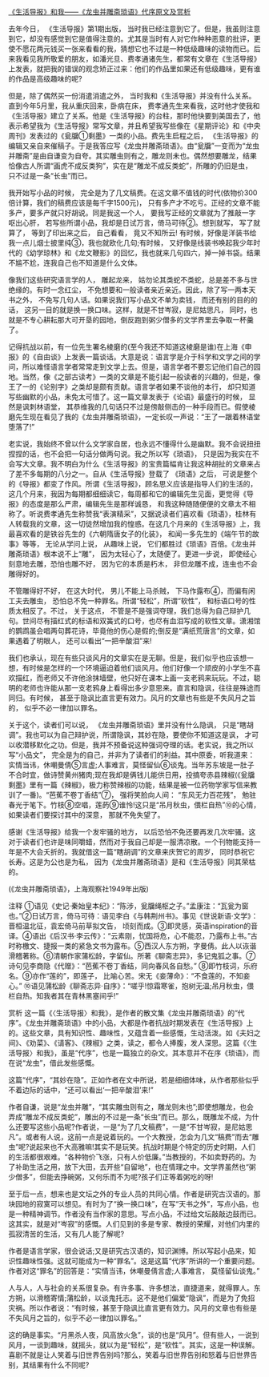 [《生活导报》和我——《龙虫并雕斋琐语》代序原文及赏析](https://www.vrrw.net/wx/14317.html)

去年今日， 《生活导报》第1期出版， 当时我已经注意到它了。但是，我虽则注意到它，却没有感觉到它是值得注意的。尤其是当时有人对它作种种恶意的批评，更使不愿花两元钱买一张来看看的我，猜想它也不过是一种低级趣味的读物而已。后来我看见我所敬爱的朋友，如潘光旦、费孝通诸先生，都常有文章在《生活导报》上发表，就把我的错误的观念矫正过来：他们的作品里如果还有低级趣味，更有谁的作品是高级趣味的呢?

但是，除了偶然买一份消遣消遣之外， 当时我和《生活导报》并没有什么关系。直到今年5月里，我从重庆回来，卧病在床， 费孝通先生来看我，这时他才使我和《生活导报》建立了关系。他是《生活导报》的台柱，那时他快要到美国去了，他表示希望我为《生活导报》常写文章，并且希望我写些像在《星期评论》和《中央周刊》发表过的《瓮牖①剩墨》一类的小品。费先生启程之后， 《生活导报》的编辑又亲自来催稿子。于是我答应写《龙虫并雕斋琐语》。由“瓮牖”一变而为“龙虫并雕斋”是由自谦变为自夸。其实雕虫则有之，雕龙则未也。偶然想要雕龙，结果恰像古人所谓“画虎不成反类狗”，实在是“雕龙不成反类蛇”，所雕的仍旧是虫， 只不过是一条“长虫”而已。

我开始写小品的时候， 完全是为了几文稿费。在这文章不值钱的时代(依物价300倍计算，我们的稿费应该是每千字1500元)， 只有多产才不吃亏。正经的文章不能多产，要多产就只好胡说。同是我这一个人， 要我写正经的文章就为了推敲一字呕出心肝， 若写些所谓小品，我却是日试万言，倚马可待②。想到就写， 写了就算了， 等到了印出来之后， 自己看看， 竟又不知所云! 有时候，好像是洋装书给我一点儿烟士披里纯③，我也就欧化几句;有时候， 又好像是线装书唤起我少年时代的《幼学琼林》和《龙文鞭影》的回忆，我也就来几句四六，掉一掉书袋。结果不尴不尬，连我自己也不知道是什么文体。

像我们这些研究语言学的人， 雕起龙来， 姑勿论其类蛇不类蛇，总是差不多与世绝缘的。有时一念红尘， 不免想要和一般读者亲近亲近。因此，除了写一两本天书之外， 不免写几句人话。如果说我们写小品文不单为卖钱， 而还有别的目的的话， 这另一目的就是换一换口味。这样，就是不甘岑寂，是尼姑思凡， 同时，也就是不专心耕耘那大可开垦的园地，倒反跑到粥少僧多的文学界里去争取一杯羹了。

记得抗战以前，有一位先生署名棱磨的(至今我还不知道这棱磨是谁)在上海《申报》的《自由谈》上发表一篇谈话。大意是说：语言学是介于科学和文学之间的学问，所以难怪语言学者常常走到文学上去。但是，语言学者不要忘记他们自己的园地。当然，像《之部古读考》一类的文章是不能引起一般读者的兴趣的，但是，像王了一的《论别字》之类却是颇有贡献。语言学者如果不谈他的本行， 却只知道写些幽默的小品，未免太可惜了。这一篇文章发表于《论语》最盛行的时候， 显然是讽刺林语堂， 其恭维我的几句话只不过是傍敲侧击的一种手段而已。假使棱磨先生现在看见了我的《龙虫并雕斋琐语》，一定长叹一声说：“王了一跟着林语堂堕落了!”



老实说，我始终不曾以什么文学家自居，也永远不懂得什么是幽默。我不会说扭扭捏捏的话，也不会把一句话分做两句说。我之所以写《琐语》， 只是因为我实在不会写大文章。我不明白为什么《生活导报》的宝贵篇幅肯让我这种胡扯的文章来占了差不多每期的八分之一。自从《生活导报》登载了 《琐语》之后， 可说是整个的《导报》都变了作风。所谓《生活导报》，顾名思义应该是指导人们的生活的，这几个月来，我因为每期都细细读它，每周都和它的编辑先生见面，更觉得《导报》的态度是那么严肃，编辑先生是那样诚恳， 和我这种随随便便的文章太不相称了。听说费孝通先生称赞我“表演精采”，又据说读者们喜欢看《琐语》，桂林有人转载我的文章，这一切徒然增加我的惶惑。在这几个月来的《生活导报》上，我最喜欢看的是铁谷先生的《六朝隋唐女子的化装》， 和闻一多先生的《端午节的故事》等等， 无论从学问上说， 从趣味上说， 它们都胜过《琐语》百倍。《龙虫并雕斋琐语》根本说不上“雕”， 因为太轻心了，太随便了。更进一步说， 即使经心刻意地去雕，恐怕也雕不好， 因为它的本质是朽木， 非但龙雕不成，连虫也不会雕得好的。

不管雕得好不好， 在这大时代， 男儿不能上马杀贼， 下马作露布④，而偏有闲工夫去雕虫， 恐怕总不免一种罪名。所谓“轻松”，所谓“软性”， 和标语口号的性质太相反了。不过， 关于这点， 不管是不是强词夺理，我们总得为自己辩护几句。世间尽有描红式的标语和双簧式的口号，也尽有血泪写成的软性文章。潇湘馆的鹦鹉虽会唱两句葬花诗，毕竟他的伤心是假的;倒反是“满纸荒唐言”的文章，如果遇着了明眼人， 还可以看出“一把辛酸泪”来!

我们也承认，现在有些只谈风月的文章实在是无聊。但是，我们似乎也应该想一想，有时候是怎样的一个环境逼迫着他们谈风月。他们好像一个顽皮的小学生不喜欢描红，而老师又不许他涂抹墙壁，他只好在课本上画一支老鸦来玩玩。不过，聪明的老师也许能从那一支老鸦身上看得出多少意思来。直言和隐讽，往往是殊途而同归。有时候， 甚至于隐讽比直言更有效力。风月的文章也有些是不失风月之旨的， 似乎不必一律加以罪名。

关于这个，读者们可以说， 《龙虫并雕斋琐语》里并没有什么隐讽， 只是“瞎胡调”。我也可以为自己辩护说，所谓隐讽，其妙在隐，要使你不知道这是讽， 才可以收潜移默化之功。但是，我并不预备说这种强词夺理的话。老实说，我之所以写“小品文”， 完全是为的自己，并非为了读者们的利益。其中原委，听我道来：实情当讳，休嘲曼倩⑤言虚;人事难言，莫怪留仙⑥谈鬼。当年苏东坡是一肚子不合时宜，做诗赞黄州猪肉;现在我却是俩钱儿能供日用，投搞夸赤县辣椒(《瓮牖剩墨》里有一篇《辣椒》，极力称赞辣椒的功能，结果是被一位药物学家写信来教训了一番)。“芭蕉不卷丁香结”⑦， 强将笑脸向人间： “东风无力百花残”， 勉驻春光于笔下。竹枝⑧空唱，莲菂⑨谁怜!这只是“吊月秋虫，偎栏自热”⑩的心情，如果读者们要探讨其中的深意， 那就不免失望了。

感谢《生活导报》给我一个发牢骚的地方， 以后恐怕不免还要再发几次牢骚。这对于读者们也许是味同嚼蜡，然而对于我自己却是一服清凉散。一个刊物能支持一年是不大会夭折的。我就借这一篇“瞎胡调”的文章来庆贺它的周岁， 同时恭祝它长寿。这是为公也是为私， 因为《龙虫并雕斋琐语》是和《生活导报》同其荣枯的。

(《龙虫并雕斋琐语》，上海观察社1949年出版)

注释 ①语见《史记·秦始皇本纪》：“陈涉，瓮牖绳枢之子。”孟康注：“瓦瓮为窗也。”②日试万言，倚马可待：语见李白《与韩荆州书》。事见《世说新语·文学》：晋桓温北征，袁宏倚马前草拟文告， 顷刻而成。③即灵感，英语inspiration的音译。④语出《后汉书·李云传》：“云素刚，忧国将危，心不能忍，乃露布上书。”古时称檄文、捷报一类的紧急文书为露布。⑤西汉人东方朔，字曼倩。此人以诙谐滑稽著称。⑥清朝作家蒲松龄，字留仙。所著《聊斋志异》，多记鬼狐之事。⑦诗句见李商隐《代赠》：“芭蕉不卷丁香结，同向春风各自愁。” ⑧即竹枝词，乐府名。⑨亦作“莲的”，即莲子， 比喻心苦。宋无《妾薄命》：“不食莲的，不知妾心。” ⑩语见蒲松龄《聊斋志异·自序》：“嗟乎!惊霜寒雀，抱树无温;吊月秋虫，偎栏自热。知我者其在青林黑塞间乎!”

赏析 这一篇《〈生活导报〉和我》，是作者的散文集《龙虫并雕斋琐语》的“代序”。《龙虫并雕斋琐语》中的小品，大都是作者抗战时期发表在《生活导报》上的。这些文章，具有知识性、趣味性，又蕴含着一些感慨，生动活泼。如《夫妇之间》、《劝菜》、《请客》、《辣椒》之类，读之，都令人捧腹，发人深思。这篇《〈生活导报〉和我》，虽是“代序”，也是一篇独立的杂文。其本意并不在序《琐语》，而在说“龙虫”，借此发些感慨。

这篇“代序”，“其妙在隐”。正如作者在文中所说，若是细细体味，从作者那些似乎不着边际的话中，“还可以看出‘一把辛酸泪’来!”

作者自谦，说是“龙虫并雕”，“其实雕虫则有之，雕龙则未也”;即使想雕龙，也会弄成“雕龙不成反类蛇”，雕出的不过是一条“长虫”而已。那么，既雕龙不成，为什么还要写这些小品呢?作者说，一是“为了几文稿费”，一是“不甘岑寂，是尼姑思凡”。或者有人说，这前一点是说着玩的。一个大教授，怎会为几文“稿费”而去“雕虫”呢?说起来也不大高雅嘛!其实不是玩笑。抗战时期是个特定的历史时期，人们的生活都很艰难。“各种物价飞涨，只有人价低廉。”当教授的，不如卖野药的。为了补助生活之用，放下大田，去开些“自留地”，也在情理之中。文学界虽然也“粥少僧多”，但能去挣碗粥，又何乐而不为呢?孩子们正等着粥吃的呀!

至于后一点，想来也是文坛之外的专业人员的共同心情。作者是研究古汉语的。那块园地的寂寞可以想见。有时为了“换一换口味”，在写“天书之外”，写点小品，也是一种精神调节。作者没有当作家的意思。写点小品，不过给文坛敲敲边鼓而已。这其实，就是对“岑寂”的感慨。人们见到的多是专家、教授的荣耀，对他们内里的孤寂清苦的生活，又有几人能了解呢?

作者是语言学家，很会说话;又是研究古汉语的，知识渊博。所以写起小品来，知识性趣味性强。这就可能成为一种“罪名”。这是这篇“代序”所讲的一个重要问题。作者对这“罪名”的回答是：“实情当讳，休嘲曼倩言虚;人事难言， 莫怪留仙谈鬼。”

人与人，人与社会的关系很复杂。有许多事、许多想法，直捷道来，就得罪人。东方朔，以滑稽寄情;蒲松龄，以谈鬼托志。这不是他们偏爱“隐讽”，而是为了免招灾祸。所以作者说：“有时候，甚至于隐讽比直言更有效力。风月的文章也有些是不失风月之旨的，似乎不必一律加以罪名。”

这的确是事实。“月黑杀人夜，风高放火急”，谈的也是“风月”。但有些人，一说到风月，一谈到趣味，就摇头，就以为是“轻松”，是“软性”。其实，这是一种误解。喜剧不就是让人笑着与旧世界告别吗?那么，笑着与旧世界告别和怒着与旧世界告别，其结果有什么不同呢?

